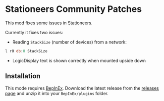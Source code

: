 # Stationeers Community Patches

This mod fixes some issues in Stationeers.

Currently it fixes two issues:

- Reading `StackSize` (number of devices) from a network:
```asm
l r0 db:0 StackSize
```

- LogicDisplay text is shown correctly when mounted upside down

## Installation

This mode requires [BepInEx](https://github.com/BepInEx/BepInEx).
Download the latest release from the [releases page](https://github.com/aproposmath/stationeers-community-patches/releases) and unzip it into your `BepInEx/plugins` folder.
